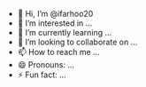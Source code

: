 - 👋 Hi, I’m @ifarhoo20 
- 👀 I’m interested in ... 
- 🌱 I’m currently learning ...  
- 💞️ I’m looking to collaborate on ... 
- 📫 How to reach me ...    
- 😄 Pronouns: ...  
- ⚡ Fun fact: ...  
    
<!--- 
ifarhoo20/ifarhoo20 is a ✨ special ✨ repository because its `README.md` (this file) appears on your GitHub profile. 
You can click the Preview link to take a look at your changes. 
--->
